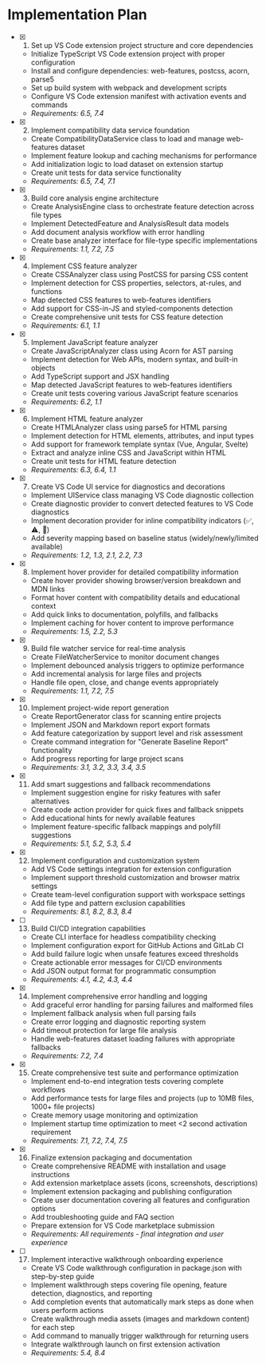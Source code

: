 # Implementation Plan

- [x] 1. Set up VS Code extension project structure and core dependencies







  - Initialize TypeScript VS Code extension project with proper configuration
  - Install and configure dependencies: web-features, postcss, acorn, parse5
  - Set up build system with webpack and development scripts
  - Configure VS Code extension manifest with activation events and commands
  - _Requirements: 6.5, 7.4_

- [x] 2. Implement compatibility data service foundation






  - Create CompatibilityDataService class to load and manage web-features dataset
  - Implement feature lookup and caching mechanisms for performance
  - Add initialization logic to load dataset on extension startup
  - Create unit tests for data service functionality
  - _Requirements: 6.5, 7.4, 7.1_

- [x] 3. Build core analysis engine architecture






  - Create AnalysisEngine class to orchestrate feature detection across file types
  - Implement DetectedFeature and AnalysisResult data models
  - Add document analysis workflow with error handling
  - Create base analyzer interface for file-type specific implementations
  - _Requirements: 1.1, 7.2, 7.5_

- [x] 4. Implement CSS feature analyzer






  - Create CSSAnalyzer class using PostCSS for parsing CSS content
  - Implement detection for CSS properties, selectors, at-rules, and functions
  - Map detected CSS features to web-features identifiers
  - Add support for CSS-in-JS and styled-components detection
  - Create comprehensive unit tests for CSS feature detection
  - _Requirements: 6.1, 1.1_

- [x] 5. Implement JavaScript feature analyzer








  - Create JavaScriptAnalyzer class using Acorn for AST parsing
  - Implement detection for Web APIs, modern syntax, and built-in objects
  - Add TypeScript support and JSX handling
  - Map detected JavaScript features to web-features identifiers
  - Create unit tests covering various JavaScript feature scenarios
  - _Requirements: 6.2, 1.1_

- [x] 6. Implement HTML feature analyzer


  - Create HTMLAnalyzer class using parse5 for HTML parsing
  - Implement detection for HTML elements, attributes, and input types
  - Add support for framework template syntax (Vue, Angular, Svelte)
  - Extract and analyze inline CSS and JavaScript within HTML
  - Create unit tests for HTML feature detection
  - _Requirements: 6.3, 6.4, 1.1_

- [x] 7. Create VS Code UI service for diagnostics and decorations







  - Implement UIService class managing VS Code diagnostic collection
  - Create diagnostic provider to convert detected features to VS Code diagnostics
  - Implement decoration provider for inline compatibility indicators (✅, ⚠, 🚫)
  - Add severity mapping based on baseline status (widely/newly/limited available)
  <!-- - Create unit tests for UI service functionality -->
  - _Requirements: 1.2, 1.3, 2.1, 2.2, 7.3_

- [x] 8. Implement hover provider for detailed compatibility information






  - Create hover provider showing browser/version breakdown and MDN links
  - Format hover content with compatibility details and educational context
  - Add quick links to documentation, polyfills, and fallbacks
  - Implement caching for hover content to improve performance
  <!-- - Create tests for hover provider functionality -->
  - _Requirements: 1.5, 2.2, 5.3_

- [x] 9. Build file watcher service for real-time analysis






  - Create FileWatcherService to monitor document changes
  - Implement debounced analysis triggers to optimize performance
  - Add incremental analysis for large files and projects
  - Handle file open, close, and change events appropriately
  <!-- - Create integration tests for file watching functionality -->
  - _Requirements: 1.1, 7.2, 7.5_

- [x] 10. Implement project-wide report generation






  - Create ReportGenerator class for scanning entire projects
  - Implement JSON and Markdown report export formats
  - Add feature categorization by support level and risk assessment
  - Create command integration for "Generate Baseline Report" functionality
  - Add progress reporting for large project scans
  <!-- - Create tests for report generation and export functionality -->
  - _Requirements: 3.1, 3.2, 3.3, 3.4, 3.5_

- [x] 11. Add smart suggestions and fallback recommendations






  - Implement suggestion engine for risky features with safer alternatives
  - Create code action provider for quick fixes and fallback snippets
  - Add educational hints for newly available features
  - Implement feature-specific fallback mappings and polyfill suggestions
  <!-- - Create tests for suggestion and code action functionality -->
  - _Requirements: 5.1, 5.2, 5.3, 5.4_

- [x] 12. Implement configuration and customization system






  - Add VS Code settings integration for extension configuration
  - Implement support threshold customization and browser matrix settings
  - Create team-level configuration support with workspace settings
  - Add file type and pattern exclusion capabilities
  <!-- - Create configuration validation and default value handling -->
  - _Requirements: 8.1, 8.2, 8.3, 8.4_

- [ ] 13. Build CI/CD integration capabilities








  - Create CLI interface for headless compatibility checking
  - Implement configuration export for GitHub Actions and GitLab CI
  - Add build failure logic when unsafe features exceed thresholds
  - Create actionable error messages for CI/CD environments
  - Add JSON output format for programmatic consumption
  <!-- - Create integration tests for CI/CD functionality -->
  - _Requirements: 4.1, 4.2, 4.3, 4.4_

- [x] 14. Implement comprehensive error handling and logging






  - Add graceful error handling for parsing failures and malformed files
  - Implement fallback analysis when full parsing fails
  - Create error logging and diagnostic reporting system
  - Add timeout protection for large file analysis
  - Handle web-features dataset loading failures with appropriate fallbacks
  <!-- - Create tests for error scenarios and recovery mechanisms -->
  - _Requirements: 7.2, 7.4_

- [x] 15. Create comprehensive test suite and performance optimization





  - Implement end-to-end integration tests covering complete workflows
  - Add performance tests for large files and projects (up to 10MB files, 1000+ file projects)
  - Create memory usage monitoring and optimization
  - Implement startup time optimization to meet <2 second activation requirement
  <!-- - Add cross-platform compatibility testing -->
  <!-- - Create automated test data generation for various feature scenarios -->
  - _Requirements: 7.1, 7.2, 7.4, 7.5_

- [x] 16. Finalize extension packaging and documentation






  - Create comprehensive README with installation and usage instructions
  - Add extension marketplace assets (icons, screenshots, descriptions)
  - Implement extension packaging and publishing configuration
  - Create user documentation covering all features and configuration options
  - Add troubleshooting guide and FAQ section
  - Prepare extension for VS Code marketplace submission
  - _Requirements: All requirements - final integration and user experience_

- [ ] 17. Implement interactive walkthrough onboarding experience
  - Create VS Code walkthrough configuration in package.json with step-by-step guide
  - Implement walkthrough steps covering file opening, feature detection, diagnostics, and reporting
  - Add completion events that automatically mark steps as done when users perform actions
  - Create walkthrough media assets (images and markdown content) for each step
  - Add command to manually trigger walkthrough for returning users
  - Integrate walkthrough launch on first extension activation
  - _Requirements: 5.4, 8.4_